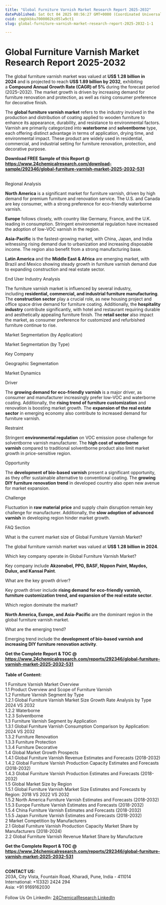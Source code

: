 ```yaml
---
title: "Global Furniture Varnish Market Research Report 2025-2032"
datePublished: Sat Oct 04 2025 00:56:27 GMT+0000 (Coordinated Universal Time)
cuid: cmgbkbku7000002kz05lw9ct1
slug: global-furniture-varnish-market-research-report-2025-2032-1-1

---
```


# Global Furniture Varnish Market Research Report 2025-2032

<p>The global furniture varnish market was valued at <strong>US$ 1.28 billion in 2024</strong> and is projected to reach <strong>US$ 1.89 billion by 2032</strong>, exhibiting a <strong>Compound Annual Growth Rate (CAGR) of 5%</strong> during the forecast period (2025–2032). The market growth is driven by increasing demand for furniture renovation and protection, as well as rising consumer preference for decorative finish.</p><p>
</p><p>The <strong>global furniture varnish market</strong> refers to the industry involved in the production and distribution of coating applied to wooden furniture to enhance its appearance, durability, and resistance to environmental factors. Varnish are primarily categorized into <strong>waterborne</strong> and <strong>solventborne</strong> type, each offering distinct advantage in terms of application, drying time, and environmental impact. These product are widely used in residential, commercial, and industrial setting for furniture renovation, protection, and decorative purpose.</p><div><b>Download FREE Sample of this Report @ 
            <a href="https://www.24chemicalresearch.com/download-sample/292346/global-furniture-varnish-market-2025-2032-531">
            https://www.24chemicalresearch.com/download-sample/292346/global-furniture-varnish-market-2025-2032-531</a></b></div><br><p>
Regional Analysis</p><p>
</p><p><strong>North America</strong> is a significant market for furniture varnish, driven by high demand for premium furniture and renovation service. The U.S. and Canada are key consumer, with a strong preference for eco-friendly waterborne varnish.</p><p>
</p><p><strong>Europe</strong> follows closely, with country like Germany, France, and the U.K. leading in consumption. Stringent environmental regulation have increased the adoption of low-VOC varnish in the region.</p><p>
</p><p><strong>Asia-Pacific</strong> is the fastest-growing market, with China, Japan, and India witnessing rising demand due to urbanization and increasing disposable income. The region also benefit from a strong manufacturing base.</p><p>
</p><p><strong>Latin America</strong> and the <strong>Middle East &amp; Africa</strong> are emerging market, with Brazil and Mexico showing steady growth in furniture varnish demand due to expanding construction and real estate sector.</p><p>
End User Industry Analysis</p><p>
</p><p>The furniture varnish market is influenced by several industry, including <strong>residential, commercial, and industrial furniture manufacturing</strong>. The <strong>construction sector</strong> play a crucial role, as new housing project and office space drive demand for furniture coating. Additionally, the <strong>hospitality industry</strong> contribute significantly, with hotel and restaurant requiring durable and aesthetically appealing furniture finish. The <strong>retail sector</strong> also impact the market, as consumer preference for customized and refurbished furniture continue to rise.</p><p>
Market Segmentation (by Application)</p><p>
</p><p>
Market Segmentation (by Type)</p><p>
</p><p>
Key Company</p><p>
</p><p>
Geographic Segmentation</p><p>
</p><p>
Market Dynamics</p><p>
Driver</p><p>
</p><p>The <strong>growing demand for eco-friendly varnish</strong> is a major driver, as consumer and manufacturer increasingly prefer low-VOC and waterborne coating. Additionally, the <strong>rising trend of furniture customization</strong> and renovation is boosting market growth. The <strong>expansion of the real estate sector</strong> in emerging economy also contribute to increased demand for furniture varnish.</p><p>
Restraint</p><p>
</p><p>Stringent <strong>environmental regulation</strong> on VOC emission pose challenge for solventborne varnish manufacturer. The <strong>high cost of waterborne varnish</strong> compared to traditional solventborne product also limit market growth in price-sensitive region.</p><p>
Opportunity</p><p>
</p><p>The <strong>development of bio-based varnish</strong> present a significant opportunity, as they offer sustainable alternative to conventional coating. The <strong>growing DIY furniture renovation trend</strong> in developed country also open new avenue for market expansion.</p><p>
Challenge</p><p>
</p><p>Fluctuation in <strong>raw material price</strong> and supply chain disruption remain key challenge for manufacturer. Additionally, the <strong>slow adoption of advanced varnish</strong> in developing region hinder market growth.</p><p>
FAQ Section</p><p>
What is the current market size of Global Furniture Varnish Market?</p><p>
</p><p>The global furniture varnish market was valued at <strong>US$ 1.28 billion in 2024</strong>.</p><p>
Which key company operate in Global Furniture Varnish Market?</p><p>
</p><p>Key company include <strong>Akzonobel, PPG, BASF, Nippon Paint, Maydos, Dulux, and Kansai Paint</strong>.</p><p>
What are the key growth driver?</p><p>
</p><p>Key growth driver include <strong>rising demand for eco-friendly varnish, furniture customization trend, and expansion of the real estate sector</strong>.</p><p>
Which region dominate the market?</p><p>
</p><p><strong>North America, Europe, and Asia-Pacific</strong> are the dominant region in the global furniture varnish market.</p><p>
What are the emerging trend?</p><p>
</p><p>Emerging trend include the <strong>development of bio-based varnish and increasing DIY furniture renovation activity</strong>.</p>

<div><b>Get the Complete Report & TOC @ 
            <a href="https://www.24chemicalresearch.com/reports/292346/global-furniture-varnish-market-2025-2032-531">
            https://www.24chemicalresearch.com/reports/292346/global-furniture-varnish-market-2025-2032-531</a></b></div><br>
            <b>Table of Content:</b><p>1 Furniture Varnish Market Overview<br />
    1.1 Product Overview and Scope of Furniture Varnish<br />
    1.2 Furniture Varnish Segment by Type<br />
        1.2.1 Global Furniture Varnish Market Size Growth Rate Analysis by Type 2024 VS 2032<br />
        1.2.2 Waterborne<br />
        1.2.3 Solventborne<br />
    1.3 Furniture Varnish Segment by Application<br />
        1.3.1 Global Furniture Varnish Consumption Comparison by Application: 2024 VS 2032<br />
        1.3.2 Furniture Renovation<br />
        1.3.3 Furniture Protection<br />
        1.3.4 Furniture Decorative<br />
    1.4 Global Market Growth Prospects<br />
        1.4.1 Global Furniture Varnish Revenue Estimates and Forecasts (2018-2032)<br />
        1.4.2 Global Furniture Varnish Production Capacity Estimates and Forecasts (2018-2032)<br />
        1.4.3 Global Furniture Varnish Production Estimates and Forecasts (2018-2032)<br />
    1.5 Global Market Size by Region<br />
        1.5.1 Global Furniture Varnish Market Size Estimates and Forecasts by Region: 2018 VS 2022 VS 2032<br />
        1.5.2 North America Furniture Varnish Estimates and Forecasts (2018-2032)<br />
        1.5.3 Europe Furniture Varnish Estimates and Forecasts (2018-2032)<br />
        1.5.4 China Furniture Varnish Estimates and Forecasts (2018-2032)<br />
        1.5.5 Japan Furniture Varnish Estimates and Forecasts (2018-2032)<br />
2 Market Competition by Manufacturers<br />
    2.1 Global Furniture Varnish Production Capacity Market Share by Manufacturers (2018-2024)<br />
    2.2 Global Furniture Varnish Revenue Market Share by Manufacture</p>

<div><b>Get the Complete Report & TOC @ 
            <a href="https://www.24chemicalresearch.com/reports/292346/global-furniture-varnish-market-2025-2032-531">
            https://www.24chemicalresearch.com/reports/292346/global-furniture-varnish-market-2025-2032-531</a></b></div><br>

<b>CONTACT US:</b><br>
            203A, City Vista, Fountain Road, Kharadi, Pune, India - 411014<br>
            International: +1(332) 2424 294<br>
            Asia: +91 9169162030 <br><br>
            Follow Us On LinkedIn: <a href="https://www.linkedin.com/company/24chemicalresearch/">24ChemicalResearch LinkedIn</a>